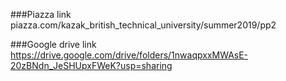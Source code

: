 ###Piazza link
piazza.com/kazak_british_technical_university/summer2019/pp2

###Google drive link
https://drive.google.com/drive/folders/1nwaqpxxMWAsE-20zBNdn_JeSHUpxFWeK?usp=sharing
